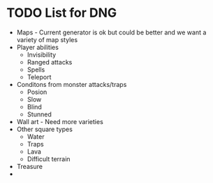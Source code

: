 # TODO List for DNG

- Maps - Current generator is ok but could be better and we want a variety of map styles
- Player abilities
  - Invisibility
  - Ranged attacks
  - Spells
  - Teleport
- Conditons from monster attacks/traps
  - Posion
  - Slow
  - Blind
  - Stunned
- Wall art - Need more varieties
- Other square types
  - Water
  - Traps
  - Lava
  - Difficult terrain
- Treasure
-
